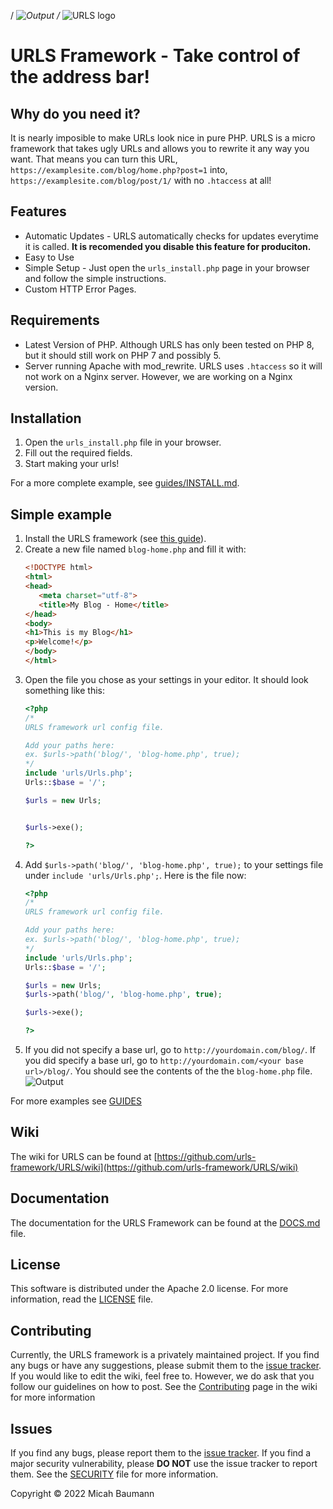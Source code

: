 /*<picture>
    <img alt="Output" src="/examples/static/logo.png">
</picture>/*
![URLS logo](/examples/static/logo.png)

# URLS Framework - Take control of the address bar!

## Why do you need it?
It is nearly imposible to make URLs look nice in pure PHP. URLS is a micro framework that takes ugly URLs and allows you to rewrite it any way you want. That means you can turn this URL, `https://examplesite.com/blog/home.php?post=1` into, `https://examplesite.com/blog/post/1/` with no `.htaccess` at all!

## Features
* Automatic Updates - URLS automatically checks for updates everytime it is called. **It is recomended you disable this feature for produciton.**
* Easy to Use
* Simple Setup - Just open the `urls_install.php` page in your browser and follow the simple instructions.
* Custom HTTP Error Pages.

## Requirements
* Latest Version of PHP. Although URLS has only been tested on PHP 8, but it should still work on PHP 7 and possibly 5.
* Server running Apache with mod_rewrite. URLS uses `.htaccess` so it will not work on a Nginx server. However, we are working on a Nginx version.

## Installation
1. Open the `urls_install.php` file in your browser.
2. Fill out the required fields.
3. Start making your urls!  
  
For a more complete example, see [guides/INSTALL.md](https://github.com/urls-framework/URLS/blob/main/guides/INSTALL.md).

## Simple example
1. Install the URLS framework (see [this guide](https://github.com/urls-framework/URLS/blob/main/guides/INSTALL.md)).
2. Create a new file named `blog-home.php` and fill it with:
   ```HTML
   <!DOCTYPE html>
   <html>
   <head>
      <meta charset="utf-8">
      <title>My Blog - Home</title>
   </head>
   <body>
   <h1>This is my Blog</h1>
   <p>Welcome!</p>
   </body>
   </html>
   ```
3. Open the file you chose as your settings in your editor. It should look something like this:
   ```PHP
   <?php
   /*
   URLS framework url config file.
   
   Add your paths here:
   ex. $urls->path('blog/', 'blog-home.php', true);
   */
   include 'urls/Urls.php';
   Urls::$base = '/';
   
   $urls = new Urls;
   
   
   $urls->exe();
   
   ?>
   ```
4. Add `$urls->path('blog/', 'blog-home.php', true);` to your settings file under `include 'urls/Urls.php';`. Here is the file now:
   ```PHP
   <?php
   /*
   URLS framework url config file.
   
   Add your paths here:
   ex. $urls->path('blog/', 'blog-home.php', true);
   */
   include 'urls/Urls.php';
   Urls::$base = '/';
   
   $urls = new Urls;
   $urls->path('blog/', 'blog-home.php', true);
   
   $urls->exe();
   
   ?>
   ```
5. If you did not specify a base url, go to `http://yourdomain.com/blog/`. If you did specify a base url, go to `http://yourdomain.com/<your base url>/blog/`. You should see the contents of the the `blog-home.php` file.
![Output](https://github.com/urls-framework/URLS/blob/main/examples/Simple%20Example/example1.png?raw=true)

For more examples see [GUIDES](https://github.com/urls-framework/URLS/blob/main/GUIDES.md)

## Wiki
The wiki for URLS can be found at [https://github.com/urls-framework/URLS/wiki](https://github.com/urls-framework/URLS/wiki)

## Documentation
The documentation for the URLS Framework can be found at the [DOCS.md](https://github.com/urls-framework/URLS/blob/main/DOCS.md) file.

## License
This software is distributed under the Apache 2.0 license. For more information, read the [LICENSE](https://github.com/urls-framework/urls/blob/main/LICENSE) file.

## Contributing
Currently, the URLS framework is a privately maintained project. If you find any bugs or have any suggestions, please submit them to the [issue tracker](https://github.com/urls-framework/URLS/issues). If you would like to edit the wiki, feel free to. However, we do ask that you follow our guidelines on how to post. See the [Contributing](https://github.com/urls-framework/URLS/wiki/Contributing) page in the wiki for more information

## Issues
If you find any bugs, please report them to the [issue tracker](https://github.com/urls-framework/URLS/issues). If you find a major security vulnerability, please **DO NOT** use the issue tracker to report them. See the [SECURITY](https://github.com/urls-framework/URLS/blob/main/SECURITY.md) file for more information.  
  
Copyright &copy; 2022 Micah Baumann
